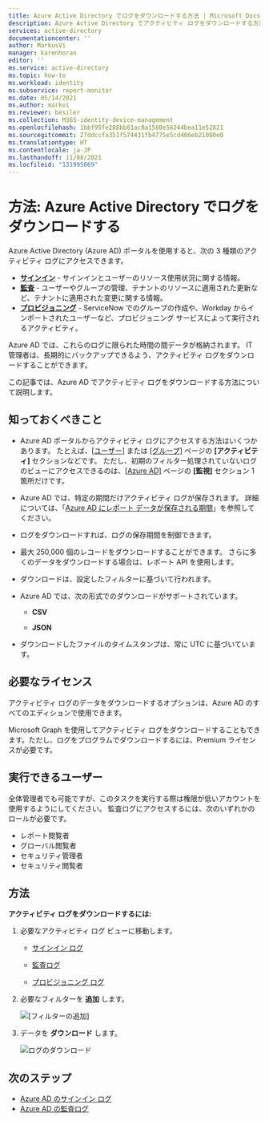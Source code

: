 ```yaml
---
title: Azure Active Directory でログをダウンロードする方法 | Microsoft Docs
description: Azure Active Directory でアクティビティ ログをダウンロードする方法について説明します。
services: active-directory
documentationcenter: ''
author: MarkusVi
manager: karenhoran
editor: ''
ms.service: active-directory
ms.topic: how-to
ms.workload: identity
ms.subservice: report-monitor
ms.date: 05/14/2021
ms.author: markvi
ms.reviewer: besiler
ms.collection: M365-identity-device-management
ms.openlocfilehash: 1bbf95fe288bb81ac8a1580e56244bea11e52821
ms.sourcegitcommit: 27ddccfa351f574431fb4775e5cd486eb21080e0
ms.translationtype: HT
ms.contentlocale: ja-JP
ms.lasthandoff: 11/08/2021
ms.locfileid: "131995069"
---
```

# <a name="how-to-download-logs-in-azure-active-directory"></a>方法: Azure Active Directory でログをダウンロードする

Azure Active Directory (Azure AD) ポータルを使用すると、次の 3 種類のアクティビティ ログにアクセスできます。

- **[サインイン](concept-sign-ins.md)** - サインインとユーザーのリソース使用状況に関する情報。
- **[監査](concept-audit-logs.md)** - ユーザーやグループの管理、テナントのリソースに適用された更新など、テナントに適用された変更に関する情報。
- **[プロビジョニング](concept-provisioning-logs.md)** - ServiceNow でのグループの作成や、Workday からインポートされたユーザーなど、プロビジョニング サービスによって実行されるアクティビティ。

Azure AD では、これらのログに限られた時間の間データが格納されます。 IT 管理者は、長期的にバックアップできるよう、アクティビティ ログをダウンロードすることができます。

この記事では、Azure AD でアクティビティ ログをダウンロードする方法について説明します。  

## <a name="what-you-should-know"></a>知っておくべきこと

- Azure AD ポータルからアクティビティ ログにアクセスする方法はいくつかあります。 たとえば、[[ユーザー]](https://portal.azure.com/#blade/Microsoft_AAD_IAM/UsersManagementMenuBlade/MsGraphUsers) または [[グループ]](https://portal.azure.com/#blade/Microsoft_AAD_IAM/GroupsManagementMenuBlade/AllGroups) ページの **[アクティビティ]** セクションなどです。 ただし、初期のフィルター処理されていないログのビューにアクセスできるのは、[[Azure AD]](https://portal.azure.com/#blade/Microsoft_AAD_IAM/ActiveDirectoryMenuBlade/Overview) ページの **[監視]** セクション 1 箇所だけです。    

- Azure AD では、特定の期間だけアクティビティ ログが保存されます。 詳細については、「[Azure AD にレポート データが保存される期間](reference-reports-data-retention.md)」を参照してください。 

- ログをダウンロードすれば、ログの保存期間を制御できます。 

- 最大 250,000 個のレコードをダウンロードすることができます。 さらに多くのデータをダウンロードする場合は、レポート API を使用します。

- ダウンロードは、設定したフィルターに基づいて行われます。 

- Azure AD では、次の形式でのダウンロードがサポートされています。

    - **CSV** 

    - **JSON** 

- ダウンロードしたファイルのタイムスタンプは、常に UTC に基づいています。



## <a name="what-license-do-you-need"></a>必要なライセンス

アクティビティ ログのデータをダウンロードするオプションは、Azure AD のすべてのエディションで使用できます。

Microsoft Graph を使用してアクティビティ ログをダウンロードすることもできます。ただし、ログをプログラムでダウンロードするには、Premium ライセンスが必要です。


## <a name="who-can-do-it"></a>実行できるユーザー

全体管理者でも可能ですが、このタスクを実行する際は権限が低いアカウントを使用するようにしてください。 監査ログにアクセスするには、次のいずれかのロールが必要です。

- レポート閲覧者
- グローバル閲覧者
- セキュリティ管理者
- セキュリティ閲覧者


## <a name="how-to-do-it"></a>方法


**アクティビティ ログをダウンロードするには:**

1. 必要なアクティビティ ログ ビューに移動します。
 
    - [サインイン ログ](https://portal.azure.com/#blade/Microsoft_AAD_IAM/ActiveDirectoryMenuBlade/SignIns)
    
    - [監査ログ](https://portal.azure.com/#blade/Microsoft_AAD_IAM/ActiveDirectoryMenuBlade/SignIns)    
       
    - [プロビジョニング ログ](https://portal.azure.com/#blade/Microsoft_AAD_IAM/ActiveDirectoryMenuBlade/ProvisioningEvents)    
   

2.  必要なフィルターを **追加** します。  

    ![[フィルターの追加]](./media/\howto-download-logs/add-filter.png)    

3. データを **ダウンロード** します。

    ![ログのダウンロード](./media/\howto-download-logs/download-log.png)

## <a name="next-steps"></a>次のステップ

- [Azure AD のサインイン ログ](concept-sign-ins.md)
- [Azure AD の監査ログ](concept-audit-logs.md)